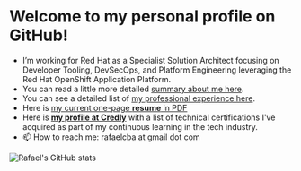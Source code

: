 # Welcome to my personal profile on GitHub!

<!--
**rafaeltuelho/rafaeltuelho** is a ✨ _special_ ✨ repository because its `README.md` (this file) appears on your GitHub profile.

Here are some ideas to get you started:

- 🔭 I’m currently working on ...
- 🌱 I’m currently learning ...
- 👯 I’m looking to collaborate on ...
- 🤔 I’m looking for help with ...
- 💬 Ask me about ...
- 📫 How to reach me: ...
-->

- I’m working for Red Hat as a Specialist Solution Architect focusing on Developer Tooling, DevSecOps, and Platform Engineering leveraging the Red Hat OpenShift Application Platform.
- You can read a little more detailed [summary about me here](./about-me.md).
- You can see a detailed list of [my professional experience here](./experience.md).
- Here is [my current one-page **resume** in PDF](https://docs.google.com/document/d/1Rl7kk_32FBianFJ1Wd4g2f4nTOqhHj9gPuipT8ZkATg/export?format=pdf)
- Here is [**my profile at Credly**](https://www.credly.com/users/rafael-soares.019fd6f3) with a list of technical certifications I've acquired as part of my continuous learning in the tech industry.
- 📫 How to reach me: rafaelcba at gmail dot com

</hr>

![Rafael's GitHub stats](https://github-readme-stats.vercel.app/api?username=rafaeltuelho&show=reviews,discussions_started,discussions_answered,prs_merged,prs_merged_percentage)

<!--
<p align="center">
  <a href="https://github.com/rafaeltuelho?tab=repositories">
    <img
      align="center"
      height="165"
      src="https://github-readme-stats.vercel.app/api?username=rafaeltuelho&show=reviews,discussions_started,discussions_answered,prs_merged,prs_merged_percentage"
    />
  </a>
</p>
-->
